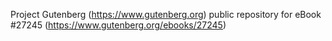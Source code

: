 Project Gutenberg (https://www.gutenberg.org) public repository for eBook #27245 (https://www.gutenberg.org/ebooks/27245)
